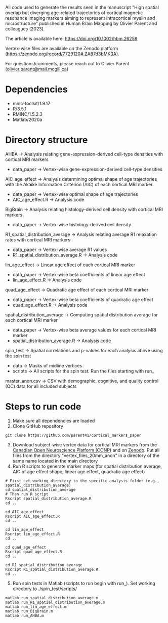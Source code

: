 All code used to generate the results seen in the manuscript "High spatial overlap but diverging age-related trajectories of cortical magnetic resonance imaging markers aiming to represent intracortical myelin and microstructure" published in Human Brain Mapping by Olivier Parent and colleagues (2023).

The article is available here: https://doi.org/10.1002/hbm.26259

Vertex-wise files are available on the Zenodo platform (https://zenodo.org/record/7729120#.ZA87d3bMK3A).

For questions/comments, please reach out to Olivier Parent (olivier.parent@mail.mcgill.ca)

# Dependencies
* minc-toolkit/1.9.17
* R/3.5.1
* RMINC/1.5.2.3
* Matlab/2020a

# Directory structure
AHBA -> Analysis relating gene-expression-derived cell-type densities with cortical MRI markers
- data_paper -> Vertex-wise gene-expression-derived cell-type densities

AIC_age_effect -> Analysis determining optimal shape of age trajectories with the Akaike Information Criterion (AIC) of each cortical MRI marker
- data_paper -> Vertex-wise optimal shape of age trajectories
- AIC_age_effect.R -> Analysis code

BigBrain -> Analysis relating histology-derived cell density with cortical MRI markers
- data_paper -> Vertex-wise histology-derived cell density

R1_spatial_distribution_average -> Analysis relating average R1 relaxation rates with cortical MRI markers
- data_paper -> Vertex-wise average R1 values
- R1_spatial_distribution_average.R -> Analysis code

lin_age_effect -> Linear age effect of each cortical MRI marker
- data_paper -> Vertex-wise beta coefficients of linear age effect
- lin_age_effect.R -> Analysis code

quad_age_effect -> Quadratic age effect of each cortical MRI marker
- data_paper -> Vertex-wise beta coefficients of quadratic age effect
- quad_age_effect.R -> Analysis code

spatial_distribution_average -> Computing spatial distribution average for each cortical MRI marker
- data_paper -> Vertex-wise beta average values for each cortical MRI marker
- spatial_distribution_average.R -> Analysis code

spin_test -> Spatial correlations and p-values for each analysis above using the spin test
- data -> Masks of midline vertices
- scripts -> All scripts for the spin test. Run the files starting with run_

master_anon.csv -> CSV with demographic, cognitive, and quality control (QC) data for all included subjects

# Steps to run code
1. Make sure all dependencies are loaded
2. Clone GitHub repository
```
git clone https://github.com/parent41/cortical_markers_paper
```
3. Download subject-wise vertex data for cortical MRI markers from the [Canadian Open Neuroscience Platform (CONP)](https://portal.conp.ca/index) and on [Zenodo](https://zenodo.org/record/7729120#.ZA87d3bMK3A). Put all files from the directory "vertex_files_20mm_anon" in a directory of the same name located in the main directory
4. Run R scripts to generate marker maps (for spatial distribution average, AIC of age effect shape, linear age effect, quadratic age effect)
```
# First set working directory to the specific analysis folder (e.g., spatial_distribution_average)
cd spatial_distribution_average
# Then run R script
Rscript spatial_distribution_average.R
cd ..

cd AIC_age_effect
Rscript AIC_age_effect.R
cd ..

cd lin_age_effect
Rscript lin_age_effect.R
cd ..

cd quad_age_effect
Rscript quad_age_effect.R
cd ..

cd R1_spatial_distribution_average
Rscript R1_spatial_distribution_average.R
cd ..
```
5. Run spin tests in Matlab (scripts to run begin with run_). Set working directory to ./spin_test/scripts/
```
matlab run_spatial_distribution_average.m
matlab run_R1_spatial_distribution_average.m
matlab run_lin_age_effect.m
matlab run_BigBrain.m
matlab run_AHBA.m
```

